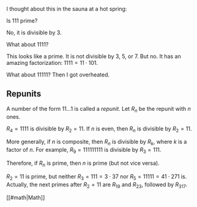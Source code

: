 I thought about this in the sauna at a hot spring:

Is 111 prime?

No, it is divisible by 3.

What about 1111?

This looks like a prime. It is not divisible by 3, 5, or 7. But no. It has an amazing factorization: $1111 = 11 \cdot 101.$

What about 11111? Then I got overheated.

## Repunits

A number of the form 11...1 is called a _repunit_. Let $R_n$ be the repunit with $n$ ones.

$R_4 = 1111$ is divisible by $R_2 = 11.$ If $n$ is even, then $R_n$ is divisible by $R_2 = 11.$

More generally, if $n$ is composite, then $R_n$ is divisible by $R_k,$ where $k$ is a factor of $n.$ For example, $R_9 = 111111111$ is divisible by $R_3 = 111.$

Therefore, if $R_n$ is prime, then $n$ is prime (but not vice versa).

$R_2 = 11$ is prime, but neither $R_3 = 111 = 3 \cdot 37$ nor $R_5 = 11111 = 41 \cdot 271$ is. Actually, the next primes after $R_2 = 11$ are $R_{19}$ and $R_{23},$ followed by $R_{317}.$

[[#math|Math]]
